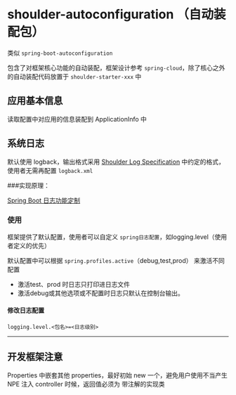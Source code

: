 # shoulder-autoconfiguration （自动装配包）

类似 `spring-boot-autoconfiguration`

包含了对框架核心功能的自动装配，框架设计参考 `spring-cloud`，除了核心之外的自动装配代码放置于 `shoulder-starter-xxx` 中

## 应用基本信息

读取配置中对应用的信息装配到 ApplicationInfo 中

## 系统日志

默认使用 logback，输出格式采用 [Shoulder Log Specification](http://spec.itlym.cn/specs/base/log.html) 中约定的格式，使用者无需再配置 `logback.xml`



###实现原理：

 [Spring Boot 日志功能定制](https://docs.spring.io/spring-boot/docs/2.2.2.RELEASE/reference/html/spring-boot-features.html#boot-features-custom-log-configuration)

### 使用

框架提供了默认配置，使用者可以自定义 `spring日志配置`，如logging.level（使用者定义的优先）

默认配置中可以根据 `spring.profiles.active`（debug,test,prod） 来激活不同配置

- 激活test、prod 时日志只打印进日志文件
- 激活debug或其他选项或不配置时日志只默认在控制台输出。

#### 修改日志配置

```properties
logging.level.<包名>=<日志级别>
```

----------------

## 开发框架注意

Properties 中嵌套其他 properties，最好初始 new 一个，避免用户使用不当产生 NPE 注入 controller 时候，返回值必须为 带注解的实现类